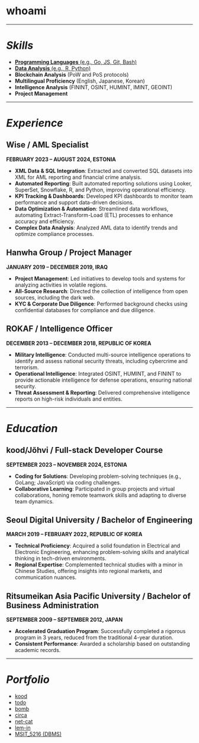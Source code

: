 # whoami

---

# ***Skills***
- [**Programming Languages** (e.g., Go, JS, Git, Bash)](https://github.com/bob-606/)
- [**Data Analysis** (e.g., R, Python)](https://github.com/bob-606/)
- **Blockchain Analysis** (PoW and PoS protocols)
- **Multilingual Proficiency** (English, Japanese, Korean)
- **Intelligence Analysis** (FININT, OSINT, HUMINT, IMINT, GEOINT)
- **Project Management**
  
---

# ***Experience***
## Wise / AML Specialist
**FEBRUARY 2023 – AUGUST 2024, ESTONIA**
- **XML Data & SQL Integration**: Extracted and converted SQL datasets into XML for AML reporting and financial crime analysis.
- **Automated Reporting**: Built automated reporting solutions using Looker, SuperSet, Snowflake, R, and Python, improving operational efficiency.
- **KPI Tracking & Dashboards**: Developed KPI dashboards to monitor team performance and support data-driven decisions.
- **Data Optimization & Automation**: Streamlined data workflows, automating Extract-Transform-Load (ETL) processes to enhance accuracy and efficiency.
- **Complex Data Analysis**: Analyzed AML data to identify trends and optimize compliance processes.

## Hanwha Group / Project Manager
**JANUARY 2019 – DECEMBER 2019, IRAQ**
- **Project Management**: Led initiatives to develop tools and systems for analyzing activities in volatile regions.
- **All-Source Research**: Directed the collection of intelligence from open sources, including the dark web.
- **KYC & Corporate Due Diligence**: Performed background checks using confidential databases for compliance and due diligence.

## ROKAF / Intelligence Officer
**DECEMBER 2013 – DECEMBER 2018, REPUBLIC OF KOREA**
- **Military Intelligence**: Conducted multi-source intelligence operations to identify and assess national security threats, including cybercrime and terrorism.
- **Operational Intelligence**: Integrated OSINT, HUMINT, and FININT to provide actionable intelligence for defense operations, ensuring national security.
- **Threat Assessment & Reporting**: Delivered comprehensive intelligence reports on high-risk individuals and entities.

---

# ***Education***
## kood/Jõhvi / Full-stack Developer Course
**SEPTEMBER 2023 – NOVEMBER 2024, ESTONIA**
- **Coding for Solutions**: Developing problem-solving techniques (e.g., GoLang; JavaScript) via coding challenges.
- **Collaborative Learning**: Participated in group projects and virtual collaborations, honing remote teamwork skills and adapting to diverse team dynamics.

## Seoul Digital University / Bachelor of Engineering
**MARCH 2019 – FEBRUARY 2022, REPUBLIC OF KOREA**
- **Technical Proficiency**: Acquired a solid foundation in Electrical and Electronic Engineering, enhancing problem-solving skills and analytical thinking in tech-driven environments.
- **Regional Expertise**: Complemented technical studies with a minor in Chinese Studies, offering insights into regional markets, and communication nuances.

## Ritsumeikan Asia Pacific University / Bachelor of Business Administration
**SEPTEMBER 2009 – SEPTEMBER 2012, JAPAN**
- **Accelerated Graduation Program**: Successfully completed a rigorous program in 3 years, reduced from the traditional 4-year duration.
- **Consistent Performance**: Awarded a scholarship based on outstanding academic records.

---

# ***Portfolio***
- [kood](https://kood.jjl.ch/)
- [todo](https://todo.jjl.ch/)
- [bomb](https://bomb.jjl.ch/)
- [circa](https://circa.jjl.ch/)
- [net-cat](https://github.com/bob-606/net-cat)
- [lem-in](https://github.com/bob-606/lem-in)
- [MSIT_5216 (DBMS)](https://github.com/bob-606/MSIT_5216)
